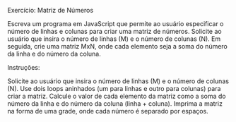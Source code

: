 Exercício: Matriz de Números

Escreva um programa em JavaScript que permite ao usuário especificar o número de linhas e colunas para criar uma matriz de números. Solicite ao usuário que insira o número de linhas (M) e o número de colunas (N). Em seguida, crie uma matriz MxN, onde cada elemento seja a soma do número da linha e do número da coluna.

Instruções:

Solicite ao usuário que insira o número de linhas (M) e o número de colunas (N).
Use dois loops aninhados (um para linhas e outro para colunas) para criar a matriz.
Calcule o valor de cada elemento da matriz como a soma do número da linha e do número da coluna (linha + coluna).
Imprima a matriz na forma de uma grade, onde cada número é separado por espaços.